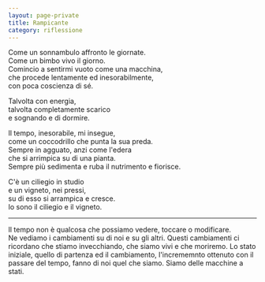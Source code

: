 ```yaml
--- 
layout: page-private
title: Rampicante
category: riflessione
---
```


Come un sonnambulo affronto le giornate.  
Come un bimbo vivo il giorno.  
Comincio a sentirmi vuoto come una macchina,  
che procede lentamente ed inesorabilmente,  
con poca coscienza di sé.  

Talvolta con energia,  
talvolta completamente scarico  
e sognando e di dormire.  

Il tempo, inesorabile, mi insegue,  
come un coccodrillo che punta la sua preda.  
Sempre in agguato, anzi come l'edera  
che si arrimpica su di una pianta.  
Sempre più sedimenta e ruba il nutrimento e fiorisce.  

C'è un ciliegio in studio  
e un vigneto, nei pressi,  
su di esso si arrampica e cresce.  
Io sono il ciliegio e il vigneto.  

---

Il tempo non è qualcosa che possiamo vedere, toccare o modificare.  
Ne vediamo i cambiamenti su di noi e su gli altri. Questi cambiamenti ci
ricordano che stiamo invecchiando, che siamo vivi e che moriremo. Lo stato 
iniziale, quello di partenza ed il cambiamento, l'incrememnto ottenuto con il 
passare del tempo, fanno di noi quel che siamo. Siamo delle macchine a stati.
